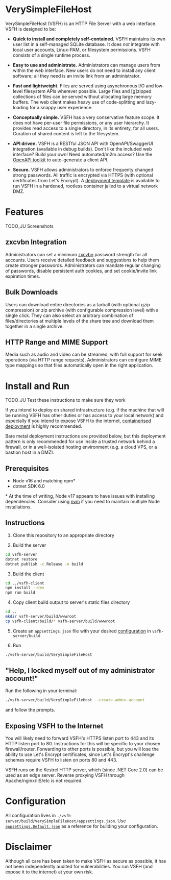 # VerySimpleFileHost
VerySimpleFileHost (VSFH) is an HTTP File Server with a web interface. VSFH is designed to be:

 - **Quick to install and completely self-contained.** VSFH maintains its own user list in a self-managed SQLite database. It does *not* integrate with local user accounts, Linux-PAM, or filesystem permissions. VSFH consists of a single runtime process.

 - **Easy to use and administrate.** Administrators can manage users from within the web interface. New users do not need to install any client software; all they need is an invite link from an administrator.

  - **Fast and lightweight.** Files are served using asynchronous I/O and low-level filesystem APIs wherever possible. Large files and \[g\]zipped collections of files can be served without allocating large memory buffers. The web client makes heavy use of code-splitting and lazy-loading for a snappy user experience.

  - **Conceptually simple.** VSFH has a very conservative feature scope. It does not have per-user file permissions, or any user hierarchy. It provides read access to a single directory, in its entirety, for all users. Curation of shared content is left to the filesystem.

  - **API driven.** VSFH is a RESTful JSON API with OpenAPI/SwaggerUI integration (available in debug builds). Don't like the included web interface? Build your own! Need automated/m2m access? Use the [OpenAPI toolkit](https://github.com/OpenAPITools/openapi-generator-cli) to auto-generate a client API.

  - **Secure.** VSFH allows administrators to enforce frequenty changed strong passwords. All traffic is encrypted via HTTPS (with optional certificates from Let's Encrypt). A [deployment template](https://github.com/judilsteve/vsfh-podman) is available to run VSFH in a hardened, rootless container jailed to a virtual network DMZ.

# Features
TODO_JU Screenshots

## zxcvbn Integration
Administrators can set a minimum [zxcvbn](https://github.com/dropbox/zxcvbn) password strength for all accounts. Users receive detailed feedback and suggestions to help them create stronger passwords. Administrators can mandate regular changing of passwords, disable persistent auth cookies, and set cookie/invite link expiration times.

## Bulk Downloads
Users can download entire directories as a tarball (with optional gzip compression) or zip archive (with configurable compression level) with a single click. They can also select an arbitrary combination of files/directories at multiple levels of the share tree and download them together in a single archive.

## HTTP Range and MIME Support
Media such as audio and video can be streamed, with full support for seek operations (via HTTP range requests). Administrators can configure MIME type mappings so that files automatically open in the right application.

# Install and Run
TODO_JU Test these instructions to make sure they work

If you intend to deploy on shared infrastructure (e.g. if the machine that will be running VSFH has other duties or has access to your local network) and especially if you intend to expose VSFH to the internet, [containerised deployment](https://github.com/judilsteve/vsfh-podman) is highly recommended.

Bare metal deployment instructions are provided below, but this deployment pattern is only recommended for use inside a trusted network behind a firewall, or in a well-isolated hosting environment (e.g. a cloud VPS, or a bastion host in a DMZ).

## Prerequisites
- Node v16 and matching npm\*
- dotnet SDK 6.0

\* At the time of writing, Node v17 appears to have issues with installing dependencies. Consider using [nvm](https://github.com/nvm-sh/nvm) if you need to maintain multiple Node installations.

## Instructions

1. Clone this repository to an appropriate directory

2. Build the server
```bash
cd vsfh-server
dotnet restore
dotnet publish -c Release -o build
```

3. Build the client
```bash
cd ../vsfh-client
npm install --dev
npm run build
```

4. Copy client build output to server's static files directory
```bash
cd ..
mkdir vsfh-server/build/wwwroot
cp vsfh-client/build/* vsfh-server/build/wwwroot
```

5. Create an `appsettings.json` file with your desired [configuration](#Configuration) in `vsfh-server/build`

6. Run
```bash
./vsfh-server/build/VerySimpleFileHost
```

## "Help, I locked myself out of my administrator account!"
Run the following in your terminal:
```bash
./vsfh-server/build/VerySimpleFileHost --create-admin-account
```
and follow the prompts.

## Exposing VSFH to the Internet
You will likely need to forward VSFH's HTTPS listen port to 443 and its HTTP listen port to 80. Instructions for this will be specific to your chosen firewall/router. Forwarding to other ports is possible, but you will lose the ability to use Let's Encrypt certificates, since Let's Encrypt's challenge schemes require VSFH to listen on ports 80 and 443.

VSFH runs on the Kestrel HTTP server, which (since .NET Core 2.0) can be used as an edge server. Reverse proxying VSFH through Apache/nginx/IIS/etc is not required.

# Configuration
All configuration lives in `./vsfh-server/build/VerySimpleFileHost/appsettings.json`. Use [`appsettings.Default.json`](https://github.com/judilsteve/VerySimpleFileHost/blob/main/vsfh-server/appsettings.Default.json) as a reference for building your configuration.

# Disclaimer
Although all care has been taken to make VSFH as secure as possible, it has not been independently audited for vulnerabilities. You run VSFH (and expose it to the internet) at your own risk.

